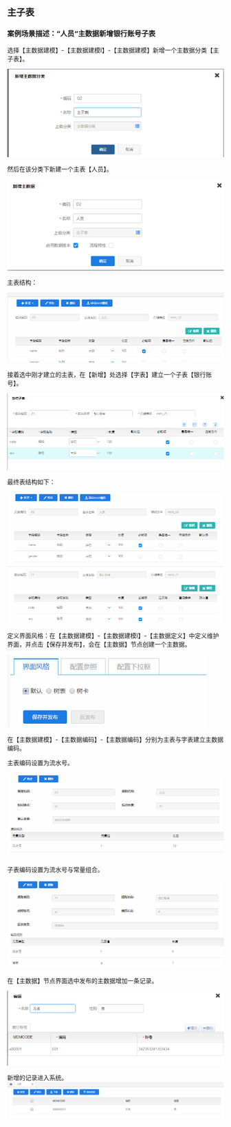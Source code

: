 ## 主子表 ##
### 案例场景描述：“人员“主数据新增银行账号子表

选择【主数据建模】-【主数据建模I】-【主数据建模】新增一个主数据分类【主子表】。

![](/articles/mdm/4-/images/2/1.png)

然后在该分类下新建一个主表【人员】。

![](/articles/mdm/4-/images/2/2.png)

主表结构：

![](/articles/mdm/4-/images/2/3.png)

接着选中刚才建立的主表，在【新增】处选择【字表】建立一个子表【银行账号】。

![](/articles/mdm/4-/images/2/4.png)

最终表结构如下：

![](/articles/mdm/4-/images/2/5.png)

定义界面风格：在【主数据建模】-【主数据建模I】-【主数据定义】中定义维护界面，并点击【保存并发布】，会在【主数据】节点创建一个主数据。

![](/articles/mdm/4-/images/2/6.png)

在【主数据建模】-【主数据编码】-【主数据编码】分别为主表与字表建立主数据编码。

主表编码设置为流水号。

![](/articles/mdm/4-/images/2/7.png)

子表编码设置为流水号与常量组合。

![](/articles/mdm/4-/images/2/8.png)

在【主数据】节点界面选中发布的主数据增加一条记录。

![](/articles/mdm/4-/images/2/9.png)

新增的记录进入系统。
![](/articles/mdm/4-/images/2/10.png)

